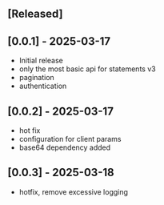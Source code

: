 ## [Released]

## [0.0.1] - 2025-03-17

- Initial release
- only the most basic api for statements v3
- pagination
- authentication

## [0.0.2] - 2025-03-17

- hot fix 
- configuration for client params
- base64 dependency added 

## [0.0.3] - 2025-03-18

- hotfix, remove excessive logging 

